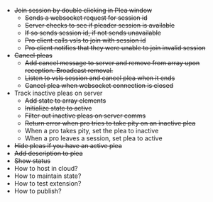 - ~~Join session by double clicking in Plea window~~
  - ~~Sends a websocket request for session id~~
  - ~~Server checks to see if pleader session is available~~
  - ~~If so sends session id, if not sends unavailable~~
  - ~~Pro client calls vsls to join with session id~~
  - ~~Pro client notifies that they were unable to join invalid session~~
- ~~Cancel pleas~~
  - ~~Add cancel message to server and remove from array upon reception. Broadcast removal.~~
  - ~~Listen to vsls session and cancel plea when it ends~~
  - ~~Cancel plea when websocket connection is closed~~
- Track inactive pleas on server
  - ~~Add state to array elements~~
  - ~~Initialize state to active~~
  - ~~Filter out inactive pleas on server comms~~
  - ~~Return error when pro tries to take pity on an inactive plea~~
  - When a pro takes pity, set the plea to inactive
  - When a pro leaves a session, set plea to active
- ~~Hide pleas if you have an active plea~~
- ~~Add description to plea~~
- ~~Show status~~
- How to host in cloud?
- How to maintain state?
- How to test extension?
- How to publish?

